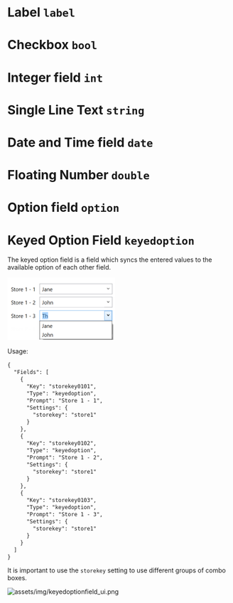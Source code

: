 
# Label `label`

# Checkbox `bool`

# Integer field `int`

# Single Line Text `string`

# Date and Time field `date`

# Floating Number `double`

# Option field `option`

# Keyed Option Field `keyedoption`


The keyed option field is a field which syncs the entered values to the available option of each other field.

![../assets/img/keyedoptionfield_ui.png](../assets/img/keyedoptionfield_ui.png)

Usage:

	{
	  "Fields": [
	    {
	      "Key": "storekey0101",
	      "Type": "keyedoption",
	      "Prompt": "Store 1 - 1",
	      "Settings": {
	        "storekey": "store1"
	      }
	    },
	    {
	      "Key": "storekey0102",
	      "Type": "keyedoption",
	      "Prompt": "Store 1 - 2",
	      "Settings": {
	        "storekey": "store1"
	      }
	    },
	    {
	      "Key": "storekey0103",
	      "Type": "keyedoption",
	      "Prompt": "Store 1 - 3",
	      "Settings": {
	        "storekey": "store1"
	      }
	    }
	  ]
	}

It is important to use the `storekey` setting to use different groups of combo boxes.

![assets/img/keyedoptionfield_ui.png](assets/img/keyedoptionfield_ui.png)
